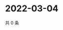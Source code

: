 # 2022-03-04

共 0 条

<!-- BEGIN WEIBO -->
<!-- 最后更新时间 Fri Mar 04 2022 10:13:10 GMT+0800 (China Standard Time) -->

<!-- END WEIBO -->
